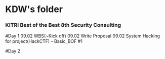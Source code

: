 # KDW's folder

### KITRI Best of the Best 8th Security Consulting

#Day 1
09.02	WBS(~Kick off)
09.02	Write Proposal
09.02	System Hacking for project(HackCTF) - Basic_BOF #1

#Day 2
